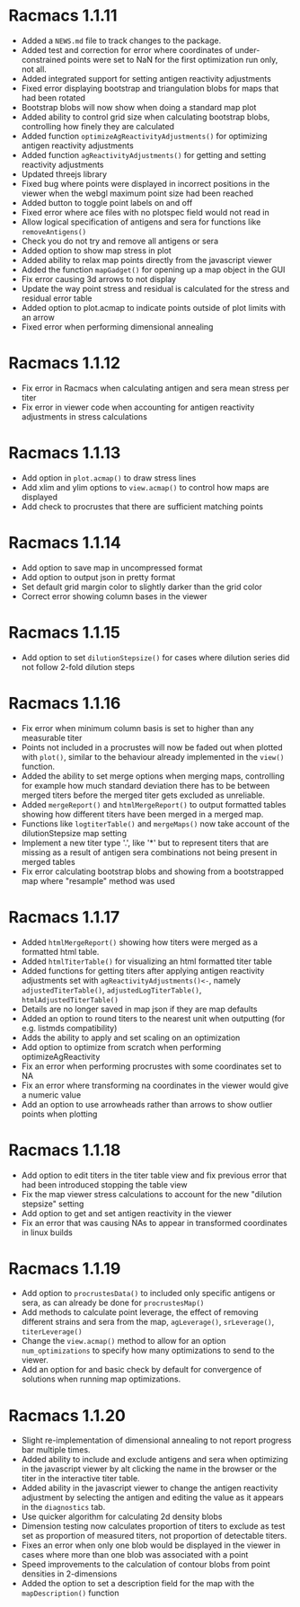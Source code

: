 # Racmacs 1.1.11
* Added a `NEWS.md` file to track changes to the package.
* Added test and correction for error where coordinates of under-constrained points were set to NaN for the first optimization run only, not all.
* Added integrated support for setting antigen reactivity adjustments
* Fixed error displaying bootstrap and triangulation blobs for maps that had been rotated
* Bootstrap blobs will now show when doing a standard map plot
* Added ability to control grid size when calculating bootstrap blobs, controlling how finely they are calculated
* Added function `optimizeAgReactivityAdjustments()` for optimizing antigen reactivity adjustments
* Added function `agReactivityAdjustments()` for getting and setting reactivity adjustments
* Updated threejs library
* Fixed bug where points were displayed in incorrect positions in the viewer when the webgl maximum point size had been reached
* Added button to toggle point labels on and off
* Fixed error where ace files with no plotspec field would not read in
* Allow logical specification of antigens and sera for functions like `removeAntigens()`
* Check you do not try and remove all antigens or sera
* Added option to show map stress in plot
* Added ability to relax map points directly from the javascript viewer
* Added the function `mapGadget()` for opening up a map object in the GUI
* Fix error causing 3d arrows to not display
* Update the way point stress and residual is calculated for the stress and residual error table
* Added option to plot.acmap to indicate points outside of plot limits with an arrow
* Fixed error when performing dimensional annealing

# Racmacs 1.1.12
* Fix error in Racmacs when calculating antigen and sera mean stress per titer
* Fix error in viewer code when accounting for antigen reactivity adjustments in stress calculations

# Racmacs 1.1.13
* Add option in `plot.acmap()` to draw stress lines
* Add xlim and ylim options to `view.acmap()` to control how maps are displayed
* Add check to procrustes that there are sufficient matching points

# Racmacs 1.1.14
* Add option to save map in uncompressed format
* Add option to output json in pretty format
* Set default grid margin color to slightly darker than the grid color
* Correct error showing column bases in the viewer

# Racmacs 1.1.15
* Add option to set `dilutionStepsize()` for cases where dilution series did not follow 2-fold dilution steps

# Racmacs 1.1.16
* Fix error when minimum column basis is set to higher than any measurable titer
* Points not included in a procrustes will now be faded out when plotted with `plot()`, similar to the behaviour 
  already implemented in the `view()` function.
* Added the ability to set merge options when merging maps, controlling for example how much standard deviation 
  there has to be between merged titers before the merged titer gets excluded as unreliable.
* Added `mergeReport()` and `htmlMergeReport()` to output formatted tables showing how different titers have 
  been merged in a merged map.
* Functions like `logtiterTable()` and `mergeMaps()` now take account of the dilutionStepsize map setting
* Implement a new titer type '.', like '*' but to represent titers that are missing as a result
  of antigen sera combinations not being present in merged tables
* Fix error calculating bootstrap blobs and showing from a bootstrapped map where "resample" method 
  was used

# Racmacs 1.1.17
* Added `htmlMergeReport()` showing how titers were merged as a formatted html table.
* Added `htmlTiterTable()` for visualizing an html formatted titer table
* Added functions for getting titers after applying antigen reactivity adjustments set with `agReactivityAdjustments()<-`, namely `adjustedTiterTable()`, `adjustedLogTiterTable()`, `htmlAdjustedTiterTable()`
* Details are no longer saved in map json if they are map defaults
* Added an option to round titers to the nearest unit when outputting (for e.g. listmds compatibility)
* Adds the ability to apply and set scaling on an optimization
* Add option to optimize from scratch when performing optimizeAgReactivity
* Fix an error when performing procrustes with some coordinates set to NA
* Fix an error where transforming na coordinates in the viewer would give a numeric value
* Add an option to use arrowheads rather than arrows to show outlier points when plotting

# Racmacs 1.1.18
* Add option to edit titers in the titer table view and fix previous error that had been introduced stopping the table view
* Fix the map viewer stress calculations to account for the new "dilution stepsize" setting
* Add option to get and set antigen reactivity in the viewer
* Fix an error that was causing NAs to appear in transformed coordinates in linux builds

# Racmacs 1.1.19
* Add option to `procrustesData()` to included only specific antigens or sera, as can already be done for `procrustesMap()`
* Add methods to calculate point leverage, the effect of removing different strains and sera from the map, `agLeverage()`, `srLeverage()`, `titerLeverage()`
* Change the `view.acmap()` method to allow for an option `num_optimizations` to specify how many optimizations to send to the viewer.
* Add an option for and basic check by default for convergence of solutions when running map optimizations.

# Racmacs 1.1.20
* Slight re-implementation of dimensional annealing to not report progress bar multiple times.
* Added ability to include and exclude antigens and sera when optimizing in the javascript viewer by alt clicking the name in the browser or the titer in the interactive titer table.
* Added ability in the javascript viewer to change the antigen reactivity adjustment by selecting the antigen and editing the value as it appears in the `diagnostics` tab.
* Use quicker algorithm for calculating 2d density blobs
* Dimension testing now calculates proportion of titers to exclude as test set as proportion of measured titers, not proportion of detectable titers.
* Fixes an error when only one blob would be displayed in the viewer in cases where more than one blob was associated with a point
* Speed improvements to the calculation of contour blobs from point densities in 2-dimensions
* Added the option to set a description field for the map with the `mapDescription()` function
